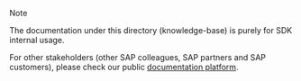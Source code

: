 > [!note]
> The documentation under this directory (knowledge-base) is purely for SDK internal usage.
> 
> For other stakeholders (other SAP colleagues, SAP partners and SAP customers), please check our public [documentation platform](https://sap.github.io/cloud-sdk/).

